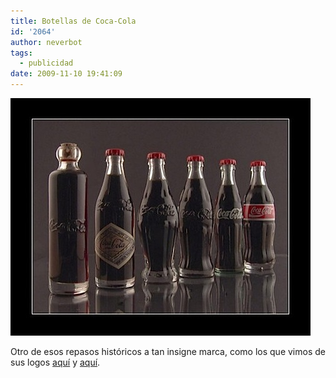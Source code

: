 ```yaml
---
title: Botellas de Coca-Cola
id: '2064'
author: neverbot
tags:
  - publicidad
date: 2009-11-10 19:41:09
---
```


![200911101939.jpg](./botellas-de-coca-cola/200911101939.jpg)

Otro de esos repasos históricos a tan insigne marca, como los que vimos de sus logos [aquí](/coca-cola-vs-pepsi/) y [aquí](/coca-cola-vs-pepsi-ii/).